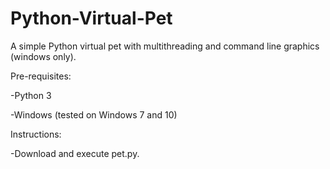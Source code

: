 # Python-Virtual-Pet
A simple Python virtual pet with multithreading and command line graphics (windows only).

Pre-requisites:

-Python 3

-Windows (tested on Windows 7 and 10)

Instructions:

-Download and execute pet.py.

